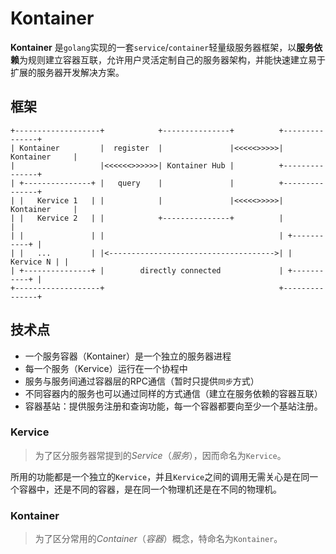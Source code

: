 # Kontainer

**Kontainer** 是`golang`实现的一套`service`/`container`轻量级服务器框架，以**服务依赖**为规则建立容器互联，允许用户灵活定制自己的服务器架构，并能快速建立易于扩展的服务器开发解决方案。

## 框架

    +-------------------+            +---------------+          +---------------+
    | Kontainer         |  register  |               |<<<<<>>>>>| Kontainer     |
    |                   |<<<<<<>>>>>>| Kontainer Hub |          +---------------+
    | +---------------+ |   query    |               |          +---------------+
    | |   Kervice 1   | |            |               |<<<<<>>>>>| Kontainer     |
    | |   Kervice 2   | |            +---------------+          |               |
    | |               | |                                       | +-----------+ |
    | |   ...         | |<------------------------------------->| | Kervice N | |
    | +---------------+ |        directly connected             | +-----------+ |
    +-------------------+                                       +---------------+

## 技术点

* 一个服务容器（Kontainer）是一个独立的服务器进程
* 每一个服务（Kervice）运行在一个协程中
* 服务与服务间通过容器层的RPC通信（暂时只提供`同步`方式）
* 不同容器内的服务也可以通过同样的方式通信（建立在服务依赖的容器互联）
* 容器基站：提供服务注册和查询功能，每一个容器都要向至少一个基站注册。

### Kervice

> 为了区分服务器常提到的*Service*（*服务*），因而命名为`Kervice`。

所用的功能都是一个独立的`Kervice`，并且`Kervice`之间的调用无需关心是在同一个容器中，还是不同的容器，是在同一个物理机还是在不同的物理机。

### Kontainer

> 为了区分常用的*Container*（*容器*）概念，特命名为`Kontainer`。